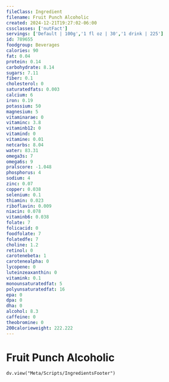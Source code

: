 ```yaml
---
fileClass: Ingredient
filename: Fruit Punch Alcoholic
created: 2024-12-21T19:27:02-06:00
cssclasses: ['nutFact']
servings: ['Default | 100g','1 fl oz | 30','1 drink | 225']
id: 789655
foodgroup: Beverages
calories: 90
fat: 0.04
protein: 0.14
carbohydrate: 8.14
sugars: 7.11
fiber: 0.1
cholesterol: 0
saturatedfats: 0.003
calcium: 6
iron: 0.19
potassium: 50
magnesium: 5
vitaminarae: 0
vitaminc: 3.8
vitaminb12: 0
vitamind: 0
vitamine: 0.01
netcarbs: 8.04
water: 83.31
omega3s: 7
omega6s: 9
pralscore: -1.048
phosphorus: 4
sodium: 4
zinc: 0.07
copper: 0.038
selenium: 0.1
thiamin: 0.023
riboflavin: 0.009
niacin: 0.078
vitaminb6: 0.038
folate: 7
folicacid: 0
foodfolate: 7
folatedfe: 7
choline: 1.2
retinol: 0
carotenebeta: 1
carotenealpha: 0
lycopene: 0
luteinzeaxanthin: 0
vitamink: 0.1
monounsaturatedfat: 5
polyunsaturatedfat: 16
epa: 0
dpa: 0
dha: 0
alcohol: 8.3
caffeine: 0
theobromine: 0
200calorieweight: 222.222
---
```


# Fruit Punch Alcoholic

```dataviewjs
dv.view("Meta/Scripts/IngredientsFooter")
```